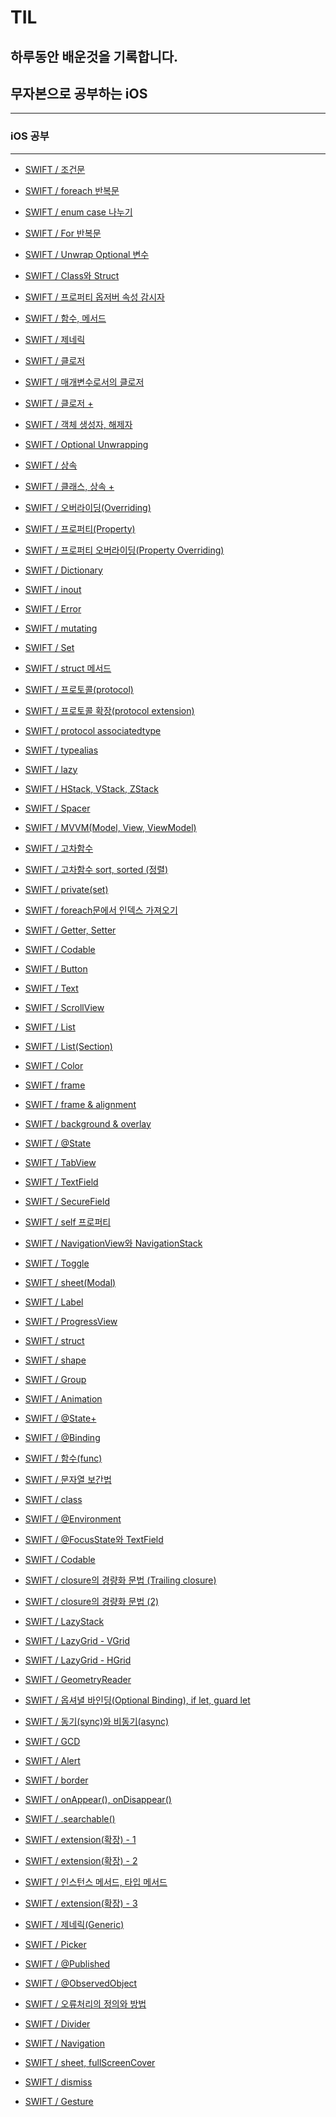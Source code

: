 # TIL
## 하루동안 배운것을 기록합니다.
## 무자본으로 공부하는 iOS
---
### iOS 공부
---
- <a href = "https://github.com/kimkyumbi/TIL/blob/main/iOS/조건문.md" > SWIFT / 조건문 </a>

- <a href = "https://github.com/kimkyumbi/TIL/blob/main/iOS/.md" > SWIFT / foreach 반복문 </a>

- <a href = "https://github.com/kimkyumbi/TIL/blob/main/iOS/230710-3.md" > SWIFT / enum case 나누기 </a>

- <a href = "https://github.com/kimkyumbi/TIL/blob/main/iOS/For반복문.md" > SWIFT / For 반복문 </a>

- <a href = "https://github.com/kimkyumbi/TIL/blob/main/iOS/230711-1.md" > SWIFT / Unwrap Optional 변수 </a>

- <a href = "https://github.com/kimkyumbi/TIL/blob/main/iOS/230712-1.md" > SWIFT / Class와 Struct </a>

- <a href = "https://github.com/kimkyumbi/TIL/blob/main/iOS/230712-2.md" > SWIFT / 프로퍼티 옵저버 속성 감시자 </a>

- <a href = "https://github.com/kimkyumbi/TIL/blob/main/iOS/230713-1.md" > SWIFT / 함수, 메서드 </a>

- <a href = "https://github.com/kimkyumbi/TIL/blob/main/iOS/230713-2.md" > SWIFT / 제네릭 </a>

- <a href = "https://github.com/kimkyumbi/TIL/blob/main/iOS/클로저.md" > SWIFT / 클로저 </a>

- <a href = "https://github.com/kimkyumbi/TIL/blob/main/iOS/매개변수로서의 클로저.md" > SWIFT / 매개변수로서의 클로저 </a>

- <a href = "https://github.com/kimkyumbi/TIL/blob/main/iOS/클로저 +.md" > SWIFT / 클로저 + </a>

- <a href = "https://github.com/kimkyumbi/TIL/blob/main/iOS/객체 생성, 해체.md" > SWIFT / 객체 생성자, 해제자 </a>

- <a href = "https://github.com/kimkyumbi/TIL/blob/main/iOS/옵셔널 언래핑.md" > SWIFT / Optional Unwrapping</a>

- <a href = "https://github.com/kimkyumbi/TIL/blob/main/iOS/상속.md" > SWIFT / 상속 </a>

- <a href = "https://github.com/kimkyumbi/TIL/blob/main/iOS/클래스, 상속+.md" > SWIFT / 클래스, 상속 + </a>

- <a href = "https://github.com/kimkyumbi/TIL/blob/main/iOS/오버라이딩.md" > SWIFT / 오버라이딩(Overriding) </a> 

- <a href = "https://github.com/kimkyumbi/TIL/blob/main/iOS/프로퍼티.md" > SWIFT / 프로퍼티(Property) </a> 

- <a href = "https://github.com/kimkyumbi/TIL/blob/main/iOS/프로퍼티 오버라이딩.md" > SWIFT / 프로퍼티 오버라이딩(Property Overriding) </a> 

- <a href = "https://github.com/kimkyumbi/TIL/blob/main/iOS/Dictionary.md" > SWIFT / Dictionary </a> 

- <a href = "https://github.com/kimkyumbi/TIL/blob/main/iOS/inout.md" > SWIFT / inout </a> 

- <a href = "https://github.com/kimkyumbi/TIL/blob/main/iOS/Error.md" > SWIFT / Error </a> 

- <a href = "https://github.com/kimkyumbi/TIL/blob/main/iOS/mutating.md" > SWIFT / mutating </a> 

- <a href = "https://github.com/kimkyumbi/TIL/blob/main/iOS/Set.md" > SWIFT / Set </a> 

- <a href = "https://github.com/kimkyumbi/TIL/blob/main/iOS/230718-1.md" > SWIFT / struct 메서드 </a> 

- <a href = "https://github.com/kimkyumbi/TIL/blob/main/iOS/프로토콜.md" > SWIFT / 프로토콜(protocol) </a> 

- <a href = "https://github.com/kimkyumbi/TIL/blob/main/iOS/프로토콜 확장.md" > SWIFT / 프로토콜 확장(protocol extension) </a> 

- <a href = "https://github.com/kimkyumbi/TIL/blob/main/iOS/230721-1.md" > SWIFT / protocol associatedtype </a> 

- <a href = "https://github.com/kimkyumbi/TIL/blob/main/iOS/230722-1.md" > SWIFT / typealias </a> 

- <a href = "https://github.com/kimkyumbi/TIL/blob/main/iOS/230724-1.md" > SWIFT / lazy </a> 

- <a href = "https://github.com/kimkyumbi/TIL/blob/main/iOS/H, V, ZStack.md" > SWIFT / HStack, VStack, ZStack </a> 

- <a href = "https://github.com/kimkyumbi/TIL/blob/main/iOS/Spacer.md" > SWIFT / Spacer </a> 

- <a href = "https://github.com/kimkyumbi/TIL/blob/main/iOS/MVVM.md" > SWIFT / MVVM(Model, View, ViewModel) </a> 

- <a href = "https://github.com/kimkyumbi/TIL/blob/main/iOS/고차함수.md" > SWIFT / 고차함수 </a> 

- <a href = "https://github.com/kimkyumbi/TIL/blob/main/iOS/고차함수 sort, sorted.md" > SWIFT / 고차함수 sort, sorted (정렬) </a> 

- <a href = "https://github.com/kimkyumbi/TIL/blob/main/iOS/230730-1.md" > SWIFT / private(set) </a> 

- <a href = "https://github.com/kimkyumbi/TIL/blob/main/iOS/foreach문 인덱스.md" > SWIFT / foreach문에서 인덱스 가져오기 </a> 

- <a href = "https://github.com/kimkyumbi/TIL/blob/main/iOS/Getter, Setter.md" > SWIFT / Getter, Setter </a> 

- <a href = "https://github.com/kimkyumbi/TIL/blob/main/iOS/Codable.md" > SWIFT / Codable </a> 

- <a href = "https://github.com/kimkyumbi/TIL/blob/main/iOS/Button.md" > SWIFT / Button </a> 

- <a href = "https://github.com/kimkyumbi/TIL/blob/main/iOS/Text.md" > SWIFT / Text </a> 

- <a href = "https://github.com/kimkyumbi/TIL/blob/main/iOS/ScrollView.md" > SWIFT / ScrollView </a> 

- <a href = "https://github.com/kimkyumbi/TIL/blob/main/iOS/List.md" > SWIFT / List </a> 

- <a href = "https://github.com/kimkyumbi/TIL/blob/main/iOS/List(Section).md" > SWIFT / List(Section) </a> 

- <a href = "https://github.com/kimkyumbi/TIL/blob/main/iOS/Color.md" > SWIFT / Color </a> 

- <a href = "https://github.com/kimkyumbi/TIL/blob/main/iOS/frame.md" > SWIFT / frame </a> 

- <a href = "https://github.com/kimkyumbi/TIL/blob/main/iOS/frame, alignment.md" > SWIFT / frame & alignment </a> 

- <a href = "https://github.com/kimkyumbi/TIL/blob/main/iOS/230811-1.md" > SWIFT / background & overlay </a> 

- <a href = "https://github.com/kimkyumbi/TIL/blob/main/iOS/230812-1.md" > SWIFT / @State </a> 

- <a href = "https://github.com/kimkyumbi/TIL/blob/main/iOS/TapView.md" > SWIFT / TabView </a> 

- <a href = "https://github.com/kimkyumbi/TIL/blob/main/iOS/TextField.md" > SWIFT / TextField </a> 

- <a href = "https://github.com/kimkyumbi/TIL/blob/main/iOS/SecureField.md" > SWIFT / SecureField </a> 

- <a href = "https://github.com/kimkyumbi/TIL/blob/main/iOS/self.md" > SWIFT / self 프로퍼티 </a> 

- <a href = "https://github.com/kimkyumbi/TIL/blob/main/iOS/NavigationView, NavigationStack.md" > SWIFT / NavigationView와 NavigationStack </a> 

- <a href = "https://github.com/kimkyumbi/TIL/blob/main/iOS/toggle.md" > SWIFT / Toggle </a> 

- <a href = "https://github.com/kimkyumbi/TIL/blob/main/iOS/230821-1.md" > SWIFT / sheet(Modal) </a> 

- <a href = "https://github.com/kimkyumbi/TIL/blob/main/iOS/230822-1.md" > SWIFT / Label </a> 

- <a href = "https://github.com/kimkyumbi/TIL/blob/main/iOS/230822-2.md" > SWIFT / ProgressView </a> 

- <a href = "https://github.com/kimkyumbi/TIL/blob/main/iOS/230822-3.md" > SWIFT / struct </a> 

- <a href = "https://github.com/kimkyumbi/TIL/blob/main/iOS/230824-1.md" > SWIFT / shape </a> 

- <a href = "https://github.com/kimkyumbi/TIL/blob/main/iOS/Group.md" > SWIFT / Group </a> 

- <a href = "https://github.com/kimkyumbi/TIL/blob/main/iOS/230827-1.md" > SWIFT / Animation </a> 

- <a href = "https://github.com/kimkyumbi/TIL/blob/main/iOS/230828-1.md" > SWIFT / @State+ </a> 

- <a href = "https://github.com/kimkyumbi/TIL/blob/main/iOS/230829-1.md" > SWIFT / @Binding </a> 

- <a href = "https://github.com/kimkyumbi/TIL/blob/main/iOS/230830-1.md" > SWIFT / 함수(func) </a> 

- <a href = "https://github.com/kimkyumbi/TIL/blob/main/iOS/230830-2.md" > SWIFT / 문자열 보간법 </a> 

- <a href = "https://github.com/kimkyumbi/TIL/blob/main/iOS/230902-1.md" > SWIFT / class </a> 

- <a href = "https://github.com/kimkyumbi/TIL/blob/main/iOS/230903-1.md" > SWIFT / @Environment </a> 

- <a href = "https://github.com/kimkyumbi/TIL/blob/main/iOS/230904-1.md" > SWIFT / @FocusState와 TextField </a> 

- <a href = "https://github.com/kimkyumbi/TIL/blob/main/iOS/230905-1.md" > SWIFT / Codable </a> 

- <a href = "https://github.com/kimkyumbi/TIL/blob/main/iOS/closure의 경량화.md" > SWIFT / closure의 경량화 문법 (Trailing closure) </a> 

- <a href = "https://github.com/kimkyumbi/TIL/blob/main/iOS/closure의 경량화 문법.md" > SWIFT / closure의 경량화 문법 (2) </a> 

- <a href = "https://github.com/kimkyumbi/TIL/blob/main/iOS/LazyStack.md" > SWIFT / LazyStack </a> 

- <a href = "https://github.com/kimkyumbi/TIL/blob/main/iOS/LazyGrid - VGrid.md" > SWIFT / LazyGrid - VGrid </a> 

- <a href = "https://github.com/kimkyumbi/TIL/blob/main/iOS/LazyGrid - HGrid.md" > SWIFT / LazyGrid - HGrid </a> 

- <a href = "https://github.com/kimkyumbi/TIL/blob/main/iOS/GeometryReader.md" > SWIFT / GeometryReader </a> 

- <a href = "https://github.com/kimkyumbi/TIL/blob/main/iOS/옵셔널 바인딩.md" > SWIFT / 옵셔녈 바인딩(Optional Binding), if let, guard let </a> 

- <a href = "https://github.com/kimkyumbi/TIL/blob/main/iOS/동기, 비동기.md" > SWIFT / 동기(sync)와 비동기(async) </a> 

- <a href = "https://github.com/kimkyumbi/TIL/blob/main/iOS/GCD.md" > SWIFT / GCD </a> 

- <a href = "https://github.com/kimkyumbi/TIL/blob/main/iOS/Alert.md" > SWIFT / Alert </a> 

- <a href = "https://github.com/kimkyumbi/TIL/blob/main/iOS/border.md" > SWIFT / border </a> 

- <a href = "https://github.com/kimkyumbi/TIL/blob/main/iOS/onApper(), onDisappear().md" > SWIFT / onAppear(), onDisappear() </a> 

- <a href = "https://github.com/kimkyumbi/TIL/blob/main/iOS/searchable().md" > SWIFT / .searchable() </a> 

- <a href = "https://github.com/kimkyumbi/TIL/blob/main/iOS/230926-1.md" > SWIFT / extension(확장) - 1 </a> 

- <a href = "https://github.com/kimkyumbi/TIL/blob/main/iOS/230927-1.md" > SWIFT / extension(확장) - 2 </a> 

- <a href = "https://github.com/kimkyumbi/TIL/blob/main/iOS/인스턴스 메서드, 타입 메서드.md" > SWIFT / 인스턴스 메서드, 타입 메서드 </a> 

- <a href = "https://github.com/kimkyumbi/TIL/blob/main/iOS/230930-1.md" > SWIFT / extension(확장) - 3 </a> 

- <a href = "https://github.com/kimkyumbi/TIL/blob/main/iOS/제네릭(Generic).md" > SWIFT / 제네릭(Generic) </a> 

- <a href = "https://github.com/kimkyumbi/TIL/blob/main/iOS/Picker.md" > SWIFT / Picker </a> 

- <a href = "https://github.com/kimkyumbi/TIL/blob/main/iOS/Published.md" > SWIFT / @Published </a> 

- <a href = "https://github.com/kimkyumbi/TIL/blob/main/iOS/ObservedObject.md" > SWIFT / @ObservedObject </a> 

- <a href = "https://github.com/kimkyumbi/TIL/blob/main/iOS/오류처리의 정의와 방법.md" > SWIFT / 오류처리의 정의와 방법 </a> 

- <a href = "https://github.com/kimkyumbi/TIL/blob/main/iOS/Divider.md" > SWIFT / Divider </a> 

- <a href = "https://github.com/kimkyumbi/TIL/blob/main/iOS/Navigation.md" > SWIFT / Navigation </a> 

- <a href = "https://github.com/kimkyumbi/TIL/blob/main/iOS/sheet, fullScreenCover.md" > SWIFT / sheet, fullScreenCover </a> 

- <a href = "https://github.com/kimkyumbi/TIL/blob/main/iOS/dismiss.md" > SWIFT / dismiss </a> 

- <a href = "https://github.com/kimkyumbi/TIL/blob/main/iOS/Gesture.md" > SWIFT / Gesture </a> 